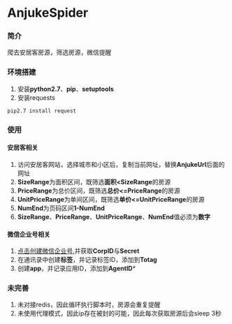 # AnjukeSpider
### 简介
爬去安居客房源，筛选房源，微信提醒

### 环境搭建

1. 安装**python2.7**、**pip**、**setuptools**    
2. 安装requests   
```shell
pip2.7 install request
```

### 使用

#### 安居客相关
1. 访问安居客网站，选择城市和小区后，复制当前网址，替换**AnjukeUrl**后面的网址   
2. **SizeRange**为面积区间，既筛选**面积<SizeRange**的房源   
3. **PriceRange**为总价区间，既筛选**总价<=PriceRange**的房源     
4. **UnitPriceRange**为单间区间，既筛选**单价<=UnitPriceRange**的房源    
5. **NumEnd**为页码区间**1-NumEnd**   
6. **SizeRange**、**PriceRange**、**UnitPriceRange**、**NumEnd**值必须为**数字**     
   
#### 微信企业号相关   
1. [点击创建微信企业号](https://qy.weixin.qq.com/),并获取**CorpID**与**Secret**   
2. 在通讯录中创建**标签**，并记录标签ID，添加到**Totag**     
3. 创建**app**，并记录应用ID，添加到**AgentID***    
    
### 未完善  
1. 未对接redis，因此循环执行脚本时，房源会重复提醒  
2. 未使用代理模式，因此ip存在被封的可能，因此每次获取房源后会sleep 3秒  
